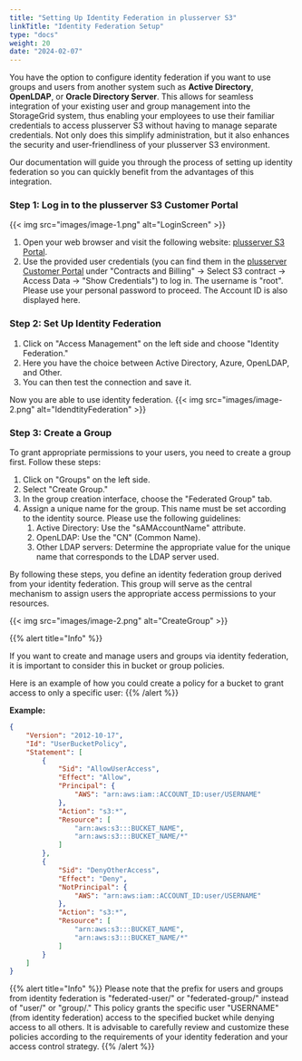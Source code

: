 ```yaml
---
title: "Setting Up Identity Federation in plusserver S3"
linkTitle: "Identity Federation Setup"
type: "docs"
weight: 20
date: "2024-02-07"
---
```


You have the option to configure identity federation if you want to use groups and users from another system such as **Active Directory**, **OpenLDAP**, or **Oracle Directory Server**. This allows for seamless integration of your existing user and group management into the StorageGrid system, thus enabling your employees to use their familiar credentials to access plusserver S3 without having to manage separate credentials. Not only does this simplify administration, but it also enhances the security and user-friendliness of your plusserver S3 environment.

Our documentation will guide you through the process of setting up identity federation so you can quickly benefit from the advantages of this integration.

### Step 1: Log in to the plusserver S3 Customer Portal

{{< img src="images/image-1.png" alt="LoginScreen" >}}

1. Open your web browser and visit the following website: [plusserver S3 Portal](https://s3-portal.psmanaged.com:9443/).
2. Use the provided user credentials (you can find them in the [plusserver Customer Portal](https://customerservice.plusserver.com/) under "Contracts and Billing" → Select S3 contract → Access Data → "Show Credentials") to log in. The username is "root". Please use your personal password to proceed. The Account ID is also displayed here.

### Step 2: Set Up Identity Federation

1. Click on "Access Management" on the left side and choose "Identity Federation."
2. Here you have the choice between Active Directory, Azure, OpenLDAP, and Other.
3. You can then test the connection and save it.

Now you are able to use identity federation.
{{< img src="images/image-2.png" alt="IdendtityFederation" >}}

### Step 3: Create a Group

To grant appropriate permissions to your users, you need to create a group first. Follow these steps:

1. Click on "Groups" on the left side.
2. Select "Create Group."
3. In the group creation interface, choose the "Federated Group" tab.
4. Assign a unique name for the group. This name must be set according to the identity source. Please use the following guidelines:
    1. Active Directory: Use the "sAMAccountName" attribute.
    2. OpenLDAP: Use the "CN" (Common Name).
    3. Other LDAP servers: Determine the appropriate value for the unique name that corresponds to the LDAP server used.

By following these steps, you define an identity federation group derived from your identity federation. This group will serve as the central mechanism to assign users the appropriate access permissions to your resources.

{{< img src="images/image-2.png" alt="CreateGroup" >}}

{{% alert title="Info" %}}

If you want to create and manage users and groups via identity federation, it is important to consider this in bucket or group policies.

Here is an example of how you could create a policy for a bucket to grant access to only a specific user:
{{% /alert %}}

**Example:**

```json
{
    "Version": "2012-10-17",
    "Id": "UserBucketPolicy",
    "Statement": [
        {
            "Sid": "AllowUserAccess",
            "Effect": "Allow",
            "Principal": {
                "AWS": "arn:aws:iam::ACCOUNT_ID:user/USERNAME"
            },
            "Action": "s3:*",
            "Resource": [
                "arn:aws:s3:::BUCKET_NAME",
                "arn:aws:s3:::BUCKET_NAME/*"
            ]
        },
        {
            "Sid": "DenyOtherAccess",
            "Effect": "Deny",
            "NotPrincipal": {
                "AWS": "arn:aws:iam::ACCOUNT_ID:user/USERNAME"
            },
            "Action": "s3:*",
            "Resource": [
                "arn:aws:s3:::BUCKET_NAME",
                "arn:aws:s3:::BUCKET_NAME/*"
            ]
        }
    ]
}
```

{{% alert title="Info" %}}
Please note that the prefix for users and groups from identity federation is "federated-user/" or "federated-group/" instead of "user/" or "group/."
This policy grants the specific user "USERNAME" (from identity federation) access to the specified bucket while denying access to all others.
It is advisable to carefully review and customize these policies according to the requirements of your identity federation and your access control strategy.
{{% /alert %}}

